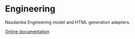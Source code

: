# Engineering

Nasdanika Engineering model and HTML generation adapters.

[Online documentation](https://docs.nasdanika.org/modules/engineering/index.html)
